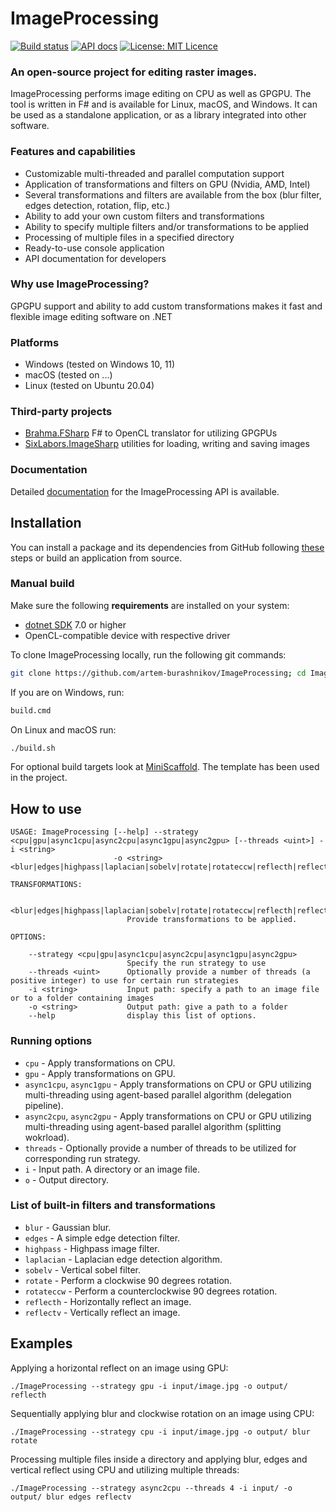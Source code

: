 # ImageProcessing
[![Build status](https://github.com/artem-burashnikov/ImageProcessing/actions/workflows/build.yml/badge.svg)](https://github.com/artem-burashnikov/ImageProcessing/actions/workflows/build.yml?branch=main)
[![API docs](https://img.shields.io/badge/Documentation-API-yellowgreen)](https://artem-burashnikov.github.io/ImageProcessing/)
[![License: MIT Licence](https://img.shields.io/badge/license-MIT-blue)](https://github.com/artem-burashnikov/ImageProcessing/blob/main/LICENSE.md)

### An open-source project for editing raster images.

ImageProcessing performs image editing on CPU as well as GPGPU. The tool is written in F# and is available for Linux, macOS, and Windows. It can be used as a standalone application, or as a library integrated into other software.

### Features and capabilities

- Customizable multi-threaded and parallel computation support
- Application of transformations and filters on GPU (Nvidia, AMD, Intel)
- Several transformations and filters are available from the box (blur filter, edges detection, rotation, flip, etc.)
- Ability to add your own custom filters and transformations
- Ability to specify multiple filters and/or transformations to be applied
- Processing of multiple files in a specified directory
- Ready-to-use console application
- API documentation for developers

### Why use ImageProcessing?

GPGPU support and ability to add custom transformations makes it fast and flexible image editing software on .NET

### Platforms

- Windows (tested on Windows 10, 11)
- macOS (tested on ...)
- Linux (tested on Ubuntu 20.04)

### Third-party projects

* [Brahma.FSharp](https://github.com/YaccConstructor/Brahma.FSharp) F# to OpenCL translator for utilizing GPGPUs
* [SixLabors.ImageSharp](https://github.com/SixLabors/ImageSharp) utilities for loading, writing and saving images

### Documentation

Detailed [documentation](https://artem-burashnikov.github.io/ImageProcessing/) for the ImageProcessing API is available.

## Installation

You can install a package and its dependencies from GitHub following [these](https://docs.github.com/en/packages/working-with-a-github-packages-registry/working-with-the-nuget-registry#installing-a-package) steps or build an application from source.


### Manual build

Make sure the following **requirements** are installed on your system:

- [dotnet SDK](https://dotnet.microsoft.com/en-us/download/dotnet/7.0) 7.0 or higher
- OpenCL-compatible device with respective driver

To clone ImageProcessing locally, run the following git commands:

```bash
git clone https://github.com/artem-burashnikov/ImageProcessing; cd ImageProcessing
```

If you are on Windows, run:

```bash
build.cmd
```

On Linux and macOS run:

```bash
./build.sh
```

For optional build targets look at [MiniScaffold](https://github.com/TheAngryByrd/MiniScaffold). The template has been used in the project.

## How to use

```
USAGE: ImageProcessing [--help] --strategy <cpu|gpu|async1cpu|async2cpu|async1gpu|async2gpu> [--threads <uint>] -i <string>
                       -o <string> <blur|edges|highpass|laplacian|sobelv|rotate|rotateccw|reflecth|reflectv>...

TRANSFORMATIONS:

    <blur|edges|highpass|laplacian|sobelv|rotate|rotateccw|reflecth|reflectv>...
                          Provide transformations to be applied.

OPTIONS:

    --strategy <cpu|gpu|async1cpu|async2cpu|async1gpu|async2gpu>
                          Specify the run strategy to use
    --threads <uint>      Optionally provide a number of threads (a positive integer) to use for certain run strategies
    -i <string>           Input path: specify a path to an image file or to a folder containing images
    -o <string>           Output path: give a path to a folder
    --help                display this list of options.
```

### Running options

- `cpu` - Apply transformations on CPU.
- `gpu` - Apply transformations on GPU.
- `async1cpu`, `async1gpu` - Apply transformations on CPU or GPU utilizing multi-threading using agent-based parallel algorithm (delegation pipeline).
- `async2cpu`, `async2gpu` - Apply transformations on CPU or GPU utilizing multi-threading using agent-based parallel algorithm (splitting wokrload).
- `threads` - Optionally provide a number of threads to be utilized for corresponding run strategy.
- `i` - Input path. A directory or an image file.
- `o` - Output directory.

### List of built-in filters and transformations

- `blur` - Gaussian blur.
- `edges` - A simple edge detection filter.
- `highpass` - Highpass image filter.
- `laplacian` - Laplacian edge detection algorithm.
- `sobelv` - Vertical sobel filter.
- `rotate` - Perform a clockwise 90 degrees rotation.
- `rotateccw` - Perform a counterclockwise 90 degrees rotation.
- `reflecth` - Horizontally reflect an image.
- `reflectv` - Vertically reflect an image.

## Examples

Applying a horizontal reflect on an image using GPU:

```
./ImageProcessing --strategy gpu -i input/image.jpg -o output/ reflecth
```

Sequentially applying blur and clockwise rotation on an image using CPU:

```
./ImageProcessing --strategy cpu -i input/image.jpg -o output/ blur rotate
```

Processing multiple files inside a directory and applying blur, edges and vertical reflect using CPU and utilizing multiple threads:
```
./ImageProcessing --strategy async2cpu --threads 4 -i input/ -o output/ blur edges reflectv
```
